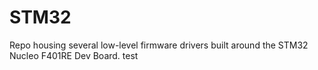 # STM32
Repo housing several low-level firmware drivers built around the STM32 Nucleo F401RE Dev Board. 
test

